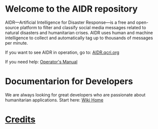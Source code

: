 # Welcome to the AIDR repository

AIDR—Artificial Intelligence for Disaster Response—is a free and open-source platform to filter and classify social media messages related to natural disasters and humanitarian crises. AIDR uses human and machine intelligence to collect and automatically tag up to thousands of messages per minute. 

If you want to see AIDR in operation, go to: [AIDR.qcri.org](http://aidr.qcri.org/)

If you need help: [Operator's Manual](https://github.com/qcri-social/AIDR/wiki/AIDR%20Operator%27s%20Manual)

# Documentarion for Developers

We are always looking for great developers who are passionate about humanitarian applications. Start here: [Wiki Home](https://github.com/qcri-social/AIDR/wiki)

# [Credits](https://github.com/qcri-social/AIDR/wiki/Credits)
